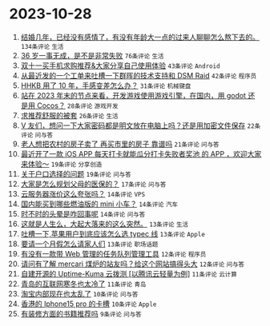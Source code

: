 # 2023-10-28

1. [结婚几年，已经没有感情了，有没有年龄大一点的过来人聊聊怎么熬下去的。](https://www.v2ex.com/t/986200) `134条评论` `生活`
1. [36 岁一事无成，是不是非常失败](https://www.v2ex.com/t/986206) `76条评论` `生活`
1. [双十一买手机求购推荐&大家分享自己使用体验](https://www.v2ex.com/t/986198) `43条评论` `Android`
1. [从最近发的一个工单来吐槽一下群晖的技术支持和 DSM Raid](https://www.v2ex.com/t/986195) `42条评论` `程序员`
1. [HHKB 用了 10 年，手感变差怎么办？](https://www.v2ex.com/t/986182) `31条评论` `机械键盘`
1. [站在 2023 年末的节点来看，开发游戏使用游戏引擎，在国内，用 godot 还是用 Cocos？](https://www.v2ex.com/t/986188) `28条评论` `游戏开发`
1. [求推荐舒服的被套](https://www.v2ex.com/t/986192) `26条评论` `生活`
1. [V 友们，想问一下大家密码都是明文放在电脑上吗？还是用加密文件保存](https://www.v2ex.com/t/986217) `22条评论` `问与答`
1. [老人想把农村的房子卖了 再买市里的房子 靠谱吗](https://www.v2ex.com/t/986266) `21条评论` `问与答`
1. [最近开了一款 iOS APP 每天打卡就能瓜分打卡失败者奖池 的 APP ，欢迎大家来体验～](https://www.v2ex.com/t/986226) `19条评论` `分享创造`
1. [关于户口选择的问题](https://www.v2ex.com/t/986224) `19条评论` `问与答`
1. [大家是怎么规划父母的医保的？](https://www.v2ex.com/t/986227) `17条评论` `问与答`
1. [云服务器涨价这么夸张吗？](https://www.v2ex.com/t/986264) `14条评论` `VPS`
1. [国内能买到哪些燃油版的 mini 小车？](https://www.v2ex.com/t/986238) `14条评论` `汽车`
1. [时不时的头晕是咋回事呢](https://www.v2ex.com/t/986207) `14条评论` `问与答`
1. [这就是人生么，大起大落来的这么突然。](https://www.v2ex.com/t/986273) `13条评论` `生活`
1. [吐槽一下,苹果用户到底应该怎么选 typec 线](https://www.v2ex.com/t/986262) `13条评论` `Apple`
1. [要请一个月假怎么请家人们](https://www.v2ex.com/t/986187) `13条评论` `职场话题`
1. [有没有一款带 Web 管理的任务队列管理工具](https://www.v2ex.com/t/986232) `12条评论` `程序员`
1. [请问有了解 mercari 煤炉的站友吗？给这个网站搞得头大](https://www.v2ex.com/t/986185) `12条评论` `问与答`
1. [自建开源的 Uptime-Kuma 云拨测 [以腾讯云轻量为例]](https://www.v2ex.com/t/986229) `11条评论` `云计算`
1. [青岛的互联网寒冬也太冷了](https://www.v2ex.com/t/986194) `11条评论` `青岛`
1. [淘宝内部现在也太乱了](https://www.v2ex.com/t/986269) `10条评论` `问与答`
1. [香港的 Iphone15 pro 的卡槽](https://www.v2ex.com/t/986255) `10条评论` `Apple`
1. [有装修方面的书籍推荐吗](https://www.v2ex.com/t/986253) `9条评论` `问与答`
